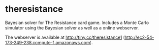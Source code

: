 # theresistance
Bayesian solver for The Resistance card game. Includes a Monte Carlo simulator using the Bayesian solver as well as a online webserver.

The webserver is available at http://tiny.cc/theresistance1 (http://ec2-54-173-249-238.compute-1.amazonaws.com).


